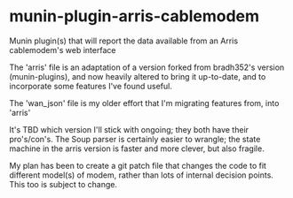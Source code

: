 # munin-plugin-arris-cablemodem
Munin plugin(s) that will report the data available from an Arris cablemodem's web interface

The 'arris' file is an adaptation of a version forked from  bradh352's version (munin-plugins), and now heavily altered to bring it up-to-date, and to incorporate some features I've found useful.

The 'wan_json' file is my older effort that I'm migrating features from, into 'arris'

It's TBD which version I'll stick with ongoing; they both have their pro's/con's. The Soup parser is certainly easier to wrangle; the state machine in the arris version is faster and more clever, but also fragile.

My plan has been to create a git patch file that changes the code to fit different model(s) of modem, rather than lots of internal decision points. This too is subject to change.
